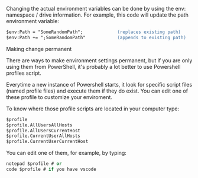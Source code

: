 

Changing the actual environment variables can be done by using the env: namespace / drive information. For example, this code will update the path environment variable:

``` ps
$env:Path = "SomeRandomPath";             (replaces existing path) 
$env:Path += ";SomeRandomPath"            (appends to existing path)
```
Making change permanent

There are ways to make environment settings permanent, but if you are only using them from PowerShell, it's probably a lot better to use Powershell profiles script.

Everytime a new instance of Powershell starts, it look for specific script files (named profile files) and execute them if they do exist. You can edit one of these profile to customize your enviroment.

To know where those profile scripts are located in your computer type:

``` ps
$profile                                     
$profile.AllUsersAllHosts           
$profile.AllUsersCurrentHost        
$profile.CurrentUserAllHosts    
$profile.CurrentUserCurrentHost     
```
You can edit one of them, for example, by typing:

``` ps
notepad $profile # or
code $profile # if you have vscode
```
